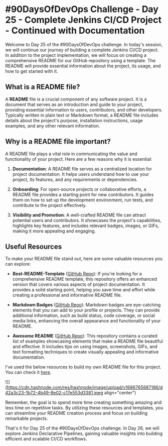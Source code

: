 # #90DaysOfDevOps Challenge - Day 25 - Complete Jenkins CI/CD Project - Continued with Documentation

Welcome to Day 25 of the #90DaysOfDevOps challenge. In today's session, we will continue our journey of building a complete Jenkins CI/CD project. In addition to the project implementation, we will focus on creating a comprehensive README for our GitHub repository using a template. The README will provide essential information about the project, its usage, and how to get started with it.

## What is a README file?

A **README** file is a crucial component of any software project. It is a document that serves as an introduction and guide to your project, providing essential information to users, contributors, and other developers. Typically written in plain text or Markdown format, a README file includes details about the project's purpose, installation instructions, usage examples, and any other relevant information.

## Why is a README file important?

A README file plays a vital role in communicating the value and functionality of your project. Here are a few reasons why it is essential:

1. **Documentation**: A README file serves as a centralized location for project documentation. It helps users understand how to use your project, its features, and any requirements or dependencies.
    
2. **Onboarding**: For open-source projects or collaborative efforts, a README file provides a starting point for new contributors. It guides them on how to set up the development environment, run tests, and contribute to the project effectively.
    
3. **Visibility and Promotion**: A well-crafted README file can attract potential users and contributors. It showcases the project's capabilities, highlights key features, and includes relevant badges, images, or GIFs, making it more appealing and engaging.
    

## Useful Resources

To make your README file stand out, here are some valuable resources you can explore:

* **Best-README-Template** ([GitHub Repo](https://github.com/kylelobo/Best-README-Template)): If you're looking for a comprehensive README template, this repository offers an enhanced version that covers various aspects of project documentation. It provides a solid starting point, helping you save time and effort while creating a professional and informative README file.
    
* **Markdown Badges** ([GitHub Repo](https://github.com/Ileriayo/markdown-badges)): Markdown badges are eye-catching elements that you can add to your profile or projects. They can provide additional information, such as build status, code coverage, or social media links, enhancing the overall appearance and functionality of your README.
    
* **Awesome README** ([GitHub Repo](https://github.com/matiassingers/awesome-readme)): This repository contains a curated list of examples showcasing elements that make a README file beautiful and effective. It includes tips on using images, screenshots, GIFs, and text formatting techniques to create visually appealing and informative documentation.
    

I've used the below resources to build my own README file for this project. You can check it [here](https://github.com/estebanmorenoit/90DaysOfDevOps/).

![](https://cdn.hashnode.com/res/hashnode/image/upload/v1686765687186/d42a3c23-1b72-4b49-8e02-c17e553d3381.jpeg align="center")

Remember, the goal is to spend more time creating something amazing and less time on repetitive tasks. By utilizing these resources and templates, you can streamline your README creation process and focus on building remarkable projects.

That's it for Day 25 of the #90DaysOfDevOps challenge. In Day 26, we will explore Jenkins Declarative Pipelines, gaining valuable insights into building efficient and scalable CI/CD workflows.